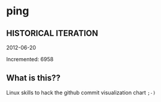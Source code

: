 # ping

## HISTORICAL ITERATION
2012-06-20

Incremented: 6958

## What is this?? 
Linux skills to hack the github commit visualization chart `;-)`
